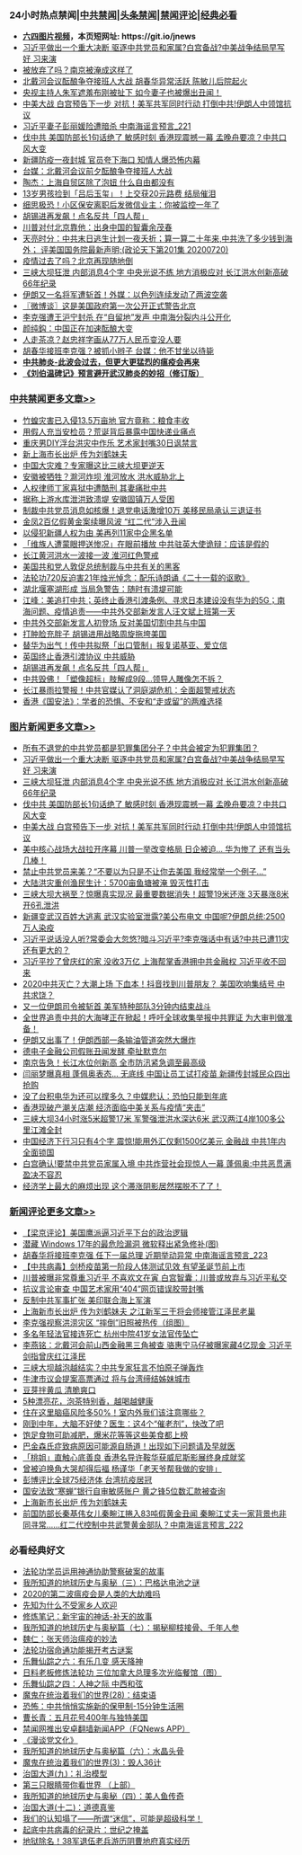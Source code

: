 <div id="tt">
<h3>24小时热点禁闻|<a href="#%E4%B8%AD%E5%85%B1%E7%A6%81%E9%97%BB%E6%9B%B4%E5%A4%9A%E6%96%87%E7%AB%A0">中共禁闻</a>|<a href="#%E5%9B%BE%E7%89%87%E6%96%B0%E9%97%BB%E6%9B%B4%E5%A4%9A%E6%96%87%E7%AB%A0">头条禁闻</a>|<a href="#%E6%96%B0%E9%97%BB%E8%AF%84%E8%AE%BA%E6%9B%B4%E5%A4%9A%E6%96%87%E7%AB%A0">禁闻评论|<a href="#%E5%BF%85%E7%9C%8B%E7%BB%8F%E5%85%B8%E5%A5%BD%E6%96%87">经典必看</a></h3>
<ul>
<li><b><a href="http://d1.bdrive.tk/64.mp4" target="_blank">六四图片视频</a>，本页短网址: https://git.io/jnews</b></li>
<li><a href="https://github.com/fqnews/bnews/blob/master/topimagenews/20200720/1363679.md">习近平做出一个重大决断 驱逐中共党员和家属?白宫备战?中美战争结局早写好 习来演</a></li>
<li><a href="https://github.com/fqnews/bnews/blob/master/cbnews/20200721/1363724.md">被放弃了吗？南京被淹成这样了</a></li>
<li><a href="https://github.com/fqnews/bnews/blob/master/comments/20200720/1363628.md">北戴河会议酝酿争夺接班人大战 胡春华异常活跃 陈敏儿后院起火</a></li>
<li><a href="https://github.com/fqnews/bnews/blob/master/comments/20200720/1363688.md">央视主持人朱军遮羞布刚被扯下 如今妻子也被爆出丑闻！</a></li>
<li><a href="https://github.com/fqnews/bnews/blob/master/topimagenews/20200720/1363602.md">中美大战 白宫预告下一步 对抗！美军共军同时行动 打倒中共!伊朗人中领馆抗议</a></li>
<li><a href="https://github.com/fqnews/bnews/blob/master/comments/20200720/1363621.md">习近平妻子彭丽媛险遭暗杀 中南海谣言预言_221</a></li>
<li><a href="https://github.com/fqnews/bnews/blob/master/topimagenews/20200720/1363667.md">伐中共 美国防部长1句话绝了 敏感时刻 香港现震撼一幕 孟晚舟要凉？中共口风大变</a></li>
<li><a href="https://github.com/fqnews/bnews/blob/master/cbnews/20200721/1363773.md">新疆防疫一夜封城 官员夸下海口 知情人爆恐怖内幕</a></li>
<li><a href="https://github.com/fqnews/bnews/blob/master/cbnews/20200721/1363755.md">台媒：北戴河会议前夕酝酿争夺接班人大战</a></li>
<li><a href="https://github.com/fqnews/bnews/blob/master/comments/20200721/1363850.md">陶杰：上海自贸区除了泡妞 什么自由都没有 </a></li>
<li><a href="https://github.com/fqnews/bnews/blob/master/cbnews/20200721/1363766.md">13岁男孩捡到「吕后玉玺」！上交获20元路费 结局催泪</a></li>
<li><a href="https://github.com/fqnews/bnews/blob/master/cbnews/20200721/1363889.md">细思极恐！小区保安离职后发微信业主：你被监控一年了</a></li>
<li><a href="https://github.com/fqnews/bnews/blob/master/cbnews/20200721/1363910.md">胡锡进再发飙！点名反共「四人帮」</a></li>
<li><a href="https://github.com/fqnews/bnews/blob/master/cnnews/20200721/1363714.md">川普对付北京靠他：出身中国的智囊余茂春</a></li>
<li><a href="https://github.com/fqnews/bnews/blob/master/cbnews/20200721/1363810.md">天亮时分：中共末日逃生计划一夜夭折；算一算二十年来,中共洗了多少钱到海外； 评美国国务院最新声明;(政论天下第201集 20200720)</a></li>
<li><a href="https://github.com/fqnews/bnews/blob/master/cbnews/20200721/1363721.md">疫情过去了吗？北京再现随地倒</a></li>
<li><a href="https://github.com/fqnews/bnews/blob/master/topimagenews/20200720/1363676.md">三峡大坝狂泄 内部消息4个字 中央光说不练 地方消极应对 长江洪水创新高破66年纪录</a></li>
<li><a href="https://github.com/fqnews/bnews/blob/master/worldnews/20200721/1363948.md">伊朗又一名将军遭斩首！外媒：以色列连续发动了两波空袭</a></li>
<li><a href="https://github.com/fqnews/bnews/blob/master/ssgc/20200721/1363950.md">〖微博谈〗这是美国政府第一次公开正式警告北京</a></li>
<li><a href="https://github.com/fqnews/bnews/blob/master/comments/20200720/1363647.md">李克强遭王沪宁封杀 在“自留地”发声 中南海分裂内斗公开化</a></li>
<li><a href="https://github.com/fqnews/bnews/blob/master/baitai/20200721/1363806.md">颜纯鈎：中国正在加速酝酿大变</a></li>
<li><a href="https://github.com/fqnews/bnews/blob/master/cbnews/20200721/1363794.md">人走茶凉？赵忠祥字画从77万人民币变没人要</a></li>
<li><a href="https://github.com/fqnews/bnews/blob/master/comments/20200721/1363902.md">胡春华接班李克强？被抓小辫子 台媒：他不甘坐以待毙</a></li>
<li><b><a href="https://github.com/fqnews/bnews/blob/master/comments/20200211/1275071.md" target="_blank">中共肺炎-此波会过去，但更大更猛烈的瘟疫会再来</a></b></li>
<li><b><a href="https://github.com/fqnews/bnews/blob/master/comments/20200207/1272816.md" target="_blank">《刘伯温碑记》预言避开武汉肺炎的妙招（修订版）</a></b></li>
</ul>
</div>

<div class="catlist">
<h3><a href="https://github.com/fqnews/bnews/blob/master/cbnews/" target="_blank">中共禁闻</a><span><a href="https://github.com/fqnews/bnews/blob/master/cbnews/" target="_blank" rel="nofollow">更多文章>></a></span></h3>
<ul>
<li><a href="https://github.com/fqnews/bnews/blob/master/cbnews/20200721/1364128.md" target="_blank">竹蝗灾害已入侵13.5万亩地 官方竟称：粮食丰收</a></li>
<li><a href="https://github.com/fqnews/bnews/blob/master/cbnews/20200721/1364129.md" target="_blank">用假人充当安检员？荒诞背后暴露中国快递业痛点</a></li>
<li><a href="https://github.com/fqnews/bnews/blob/master/cbnews/20200721/1364117.md" target="_blank">重庆男DIY浮台洪灾中作乐 艺术家封嘴30日讽禁言</a></li>
<li><a href="https://github.com/fqnews/bnews/blob/master/cbnews/20200721/1364074.md" target="_blank">新上海市长出炉 传为刘鹤妹夫</a></li>
<li><a href="https://github.com/fqnews/bnews/blob/master/cbnews/20200721/1364073.md" target="_blank">中国大灾难？专家曝这比三峡大坝更逆天</a></li>
<li><a href="https://github.com/fqnews/bnews/blob/master/cbnews/20200721/1364063.md" target="_blank">安徽被牺牲？滁河炸坝 淮河放水 洪水威胁北上</a></li>
<li><a href="https://github.com/fqnews/bnews/blob/master/cbnews/20200721/1364062.md" target="_blank">人权律师丁家喜狱中遭酷刑 其妻痛批中共</a></li>
<li><a href="https://github.com/fqnews/bnews/blob/master/cbnews/20200721/1364061.md" target="_blank">据称上游水库泄洪致溃堤 安徽固镇万人受困</a></li>
<li><a href="https://github.com/fqnews/bnews/blob/master/cbnews/20200721/1364055.md" target="_blank">制裁中共党员消息如核爆！退党电话激增10万 美移民局承认三退证书</a></li>
<li><a href="https://github.com/fqnews/bnews/blob/master/cbnews/20200721/1364016.md" target="_blank">金凤2百亿假黄金案续曝风波 “红二代”涉入丑闻</a></li>
<li><a href="https://github.com/fqnews/bnews/blob/master/cbnews/20200721/1364004.md" target="_blank">以侵犯新疆人权为由 美再列11家中企黑名单</a></li>
<li><a href="https://github.com/fqnews/bnews/blob/master/cbnews/20200721/1364003.md" target="_blank">「维族人遭蒙眼押送惨况」在眼前播放 中共驻英大使诡辩：应该是假的</a></li>
<li><a href="https://github.com/fqnews/bnews/blob/master/cbnews/20200721/1363981.md" target="_blank">长江黄河洪水一波接一波 淮河红色警戒</a></li>
<li><a href="https://github.com/fqnews/bnews/blob/master/cbnews/20200721/1363972.md" target="_blank">美国共和党人敦促总统制裁与中共有关的黑客</a></li>
<li><a href="https://github.com/fqnews/bnews/blob/master/cbnews/20200721/1363971.md" target="_blank">法轮功720反迫害21年烛光悼念：配乐诗朗诵《二十一载的讴歌》</a></li>
<li><a href="https://github.com/fqnews/bnews/blob/master/cbnews/20200721/1363966.md" target="_blank">湖北堰塞湖形成 当局急警告：随时有溃堤可能</a></li>
<li><a href="https://github.com/fqnews/bnews/blob/master/cbnews/20200721/1363956.md" target="_blank">江峰：美追打中共；英终止香港引渡条例、寻求日本建设没有华为的5G；南海问题、疫情追责——中共外交部新发言人汪文斌上班第一天</a></li>
<li><a href="https://github.com/fqnews/bnews/blob/master/cbnews/20200721/1363954.md" target="_blank">中共外交部新发言人初登场 反对美国切割中共与中国</a></li>
<li><a href="https://github.com/fqnews/bnews/blob/master/cbnews/20200721/1363951.md" target="_blank">打肿脸充胖子 胡锡进用战略周旋拖垮美国</a></li>
<li><a href="https://github.com/fqnews/bnews/blob/master/cbnews/20200721/1363925.md" target="_blank">替华为出气！传中共拟祭「出口管制」报复诺基亚、爱立信</a></li>
<li><a href="https://github.com/fqnews/bnews/blob/master/cbnews/20200721/1363911.md" target="_blank">英国终止香港引渡协议 中共威胁</a></li>
<li><a href="https://github.com/fqnews/bnews/blob/master/cbnews/20200721/1363910.md" target="_blank">胡锡进再发飙！点名反共「四人帮」</a></li>
<li><a href="https://github.com/fqnews/bnews/blob/master/cbnews/20200721/1363909.md" target="_blank">中共毁佛！「塑像超标」肢解成9段…领导人雕像怎不拆？</a></li>
<li><a href="https://github.com/fqnews/bnews/blob/master/cbnews/20200721/1363908.md" target="_blank">长江暴雨拉警报！中共官媒认了洞庭湖危机：全面超警戒状态</a></li>
<li><a href="https://github.com/fqnews/bnews/blob/master/cbnews/20200721/1363903.md" target="_blank">香港《国安法》：学者的恐惧、不安和“走或留”的两难选择</a></li>

</ul>
</div>
<div class="catlist">
<h3><a href="https://github.com/fqnews/bnews/blob/master/topimagenews/" target="_blank">图片新闻</a><span><a href="https://github.com/fqnews/bnews/blob/master/topimagenews/" target="_blank" rel="nofollow">更多文章>></a></span></h3>
<ul>
<li><a href="https://github.com/fqnews/bnews/blob/master/topimagenews/20200721/1364042.md" target="_blank">所有不退党的中共党员都是犯罪集团分子？中共会被定为犯罪集团？</a></li>
<li><a href="https://github.com/fqnews/bnews/blob/master/topimagenews/20200720/1363679.md" target="_blank">习近平做出一个重大决断 驱逐中共党员和家属?白宫备战?中美战争结局早写好 习来演</a></li>
<li><a href="https://github.com/fqnews/bnews/blob/master/topimagenews/20200720/1363676.md" target="_blank">三峡大坝狂泄 内部消息4个字 中央光说不练 地方消极应对 长江洪水创新高破66年纪录</a></li>
<li><a href="https://github.com/fqnews/bnews/blob/master/topimagenews/20200720/1363667.md" target="_blank">伐中共 美国防部长1句话绝了 敏感时刻 香港现震撼一幕 孟晚舟要凉？中共口风大变</a></li>
<li><a href="https://github.com/fqnews/bnews/blob/master/topimagenews/20200720/1363602.md" target="_blank">中美大战 白宫预告下一步 对抗！美军共军同时行动 打倒中共!伊朗人中领馆抗议</a></li>
<li><a href="https://github.com/fqnews/bnews/blob/master/topimagenews/20200720/1363587.md" target="_blank">美中核心战场大战拉开序幕 川普一举改变格局 日企被迫… 华为惨了 还有当头几棒！</a></li>
<li><a href="https://github.com/fqnews/bnews/blob/master/topimagenews/20200720/1363459.md" target="_blank">禁止中共党员来美？“不要以为只是不让你去美国 我经常举一个例子…&#8221;</a></li>
<li><a href="https://github.com/fqnews/bnews/blob/master/topimagenews/20200720/1363271.md" target="_blank">大陆洪灾重创渔民生计：5700亩鱼塘被淹 毁灭性打击</a></li>
<li><a href="https://github.com/fqnews/bnews/blob/master/topimagenews/20200719/1363252.md" target="_blank">三峡大坝大祸至？惊曝真实现况 最重要数据消失！超警19米还涨 3天暴涨8米 开6孔泄洪</a></li>
<li><a href="https://github.com/fqnews/bnews/blob/master/topimagenews/20200719/1363229.md" target="_blank">新疆变武汉百姓大逃离 武汉实验室泄露?美公布电文 中国呢?伊朗总统:2500万人染疫</a></li>
<li><a href="https://github.com/fqnews/bnews/blob/master/topimagenews/20200719/1363207.md" target="_blank">习近平说话没人听?常委会大忽悠?暗斗习近平?李克强话中有话?中共已遭11灾还有更大的？</a></li>
<li><a href="https://github.com/fqnews/bnews/blob/master/topimagenews/20200719/1363196.md" target="_blank">习近平抄了曾庆红的家 没收3万亿 上海帮掌香港拥中共金融权 习近平收不回来</a></li>
<li><a href="https://github.com/fqnews/bnews/blob/master/topimagenews/20200719/1363189.md" target="_blank">2020中共灭亡？大潮上场 下血本！抖音找到川普朋友？ 美国吹响集结号 中共求饶？</a></li>
<li><a href="https://github.com/fqnews/bnews/blob/master/topimagenews/20200719/1363171.md" target="_blank">又一位伊朗司令被斩首 美军特种部队3分钟内结束战斗</a></li>
<li><a href="https://github.com/fqnews/bnews/blob/master/topimagenews/20200719/1363167.md" target="_blank">全世界追责中共的大海哮正在掀起！呼吁全球收集举报中共罪证 为大审判做准备！</a></li>
<li><a href="https://github.com/fqnews/bnews/blob/master/topimagenews/20200719/1363155.md" target="_blank">伊朗又出事了！伊朗西部一条输油管道突然大爆炸</a></li>
<li><a href="https://github.com/fqnews/bnews/blob/master/topimagenews/20200719/1363012.md" target="_blank">德电子金融公司假账丑闻发酵 牵扯默克尔</a></li>
<li><a href="https://github.com/fqnews/bnews/blob/master/topimagenews/20200719/1362930.md" target="_blank">南京告急！长江水位创新高 全市防汛紧急调至最高级</a></li>
<li><a href="https://github.com/fqnews/bnews/blob/master/topimagenews/20200719/1362929.md" target="_blank">闫丽梦曝真相 蓬佩奥表态… 无底线 中国让员工试打疫苗 新疆传封城民众四出抢购</a></li>
<li><a href="https://github.com/fqnews/bnews/blob/master/topimagenews/20200719/1362928.md" target="_blank">没了台积电华为还可以撑多久？中媒悲认：恐怕只能到年底</a></li>
<li><a href="https://github.com/fqnews/bnews/blob/master/topimagenews/20200719/1362927.md" target="_blank">香港现破产潮关店潮 经济面临中美关系与疫情“夹击”</a></li>
<li><a href="https://github.com/fqnews/bnews/blob/master/topimagenews/20200719/1362926.md" target="_blank">三峡大坝34小时涨5米超警17米 军警强泄洪水深达6米 武汉两江4岸100多公里江滩全封</a></li>
<li><a href="https://github.com/fqnews/bnews/blob/master/topimagenews/20200718/1362860.md" target="_blank">中国经济下行习只有4个字 震惊!能用外汇仅剩1500亿美元 金融战 中共1年内全面锁国</a></li>
<li><a href="https://github.com/fqnews/bnews/blob/master/topimagenews/20200718/1362791.md" target="_blank">白宫确认!要禁中共党员家属入境 中共炸营社会现惊人一幕 蓬佩奥:中共恶贯满盈决不容忍</a></li>
<li><a href="https://github.com/fqnews/bnews/blob/master/topimagenews/20200718/1362790.md" target="_blank">经济学上最大的麻烦出现 这个滞涨阴影居然摆脱不了了！</a></li>

</ul>
</div>
<div class="catlist">
<h3><a href="https://github.com/fqnews/bnews/blob/master/comments/" target="_blank">新闻评论</a><span><a href="https://github.com/fqnews/bnews/blob/master/comments/" target="_blank" rel="nofollow">更多文章>></a></span></h3>
<ul>
<li><a href="https://github.com/fqnews/bnews/blob/master/comments/20200721/1364130.md" target="_blank">【梁京评论】美国鹰派逼习近平下台的政治逻辑</a></li>
<li><a href="https://github.com/fqnews/bnews/blob/master/comments/20200721/1364111.md" target="_blank">潜藏 Windows 17年的最危险漏洞 微软释出紧急修补(图)</a></li>
<li><a href="https://github.com/fqnews/bnews/blob/master/comments/20200721/1364110.md" target="_blank">胡春华将接班李克强 任下一届总理 近期举动异常 中南海谣言预言_223</a></li>
<li><a href="https://github.com/fqnews/bnews/blob/master/comments/20200721/1364096.md" target="_blank">【中共病毒】剑桥疫苗第一阶段人体测试见效 有望圣诞节前上市</a></li>
<li><a href="https://github.com/fqnews/bnews/blob/master/comments/20200721/1364089.md" target="_blank">川普被曝非常尊重习近平 不喜欢文在寅 白宫智囊：川普或放弃与习近平私交</a></li>
<li><a href="https://github.com/fqnews/bnews/blob/master/comments/20200721/1364083.md" target="_blank">抗议言论审查 中国艺术家用“404”网页错误胶带封嘴</a></li>
<li><a href="https://github.com/fqnews/bnews/blob/master/comments/20200721/1364082.md" target="_blank">反制中共军事扩张 美印联合海上军演</a></li>
<li><a href="https://github.com/fqnews/bnews/blob/master/comments/20200721/1364078.md" target="_blank">上海新市长出炉 传为刘鹤妹夫 之江新军三干将会师接管江泽民老巢</a></li>
<li><a href="https://github.com/fqnews/bnews/blob/master/comments/20200721/1364071.md" target="_blank">李克强视察洪涝灾区 “摔倒”旧照被热传（组图）</a></li>
<li><a href="https://github.com/fqnews/bnews/blob/master/comments/20200721/1364065.md" target="_blank">多名年轻法官接连死亡 杭州中院41岁女法官传坠亡</a></li>
<li><a href="https://github.com/fqnews/bnews/blob/master/comments/20200721/1364059.md" target="_blank">李燕铭：北戴河会前山西金融黑三角被查 骆惠宁马仔被曝家藏4亿现金 习近平剑指曾庆红江泽民</a></li>
<li><a href="https://github.com/fqnews/bnews/blob/master/comments/20200721/1364045.md" target="_blank">三峡大坝越泡越结实？中共专家狂言不怕原子弹轰炸</a></li>
<li><a href="https://github.com/fqnews/bnews/blob/master/comments/20200721/1364041.md" target="_blank">牛津市议会提案高票通过 将与台湾缔结姊妹城市</a></li>
<li><a href="https://github.com/fqnews/bnews/blob/master/comments/20200721/1364033.md" target="_blank">豆芽拌黄瓜 清脆爽口</a></li>
<li><a href="https://github.com/fqnews/bnews/blob/master/comments/20200721/1364012.md" target="_blank">5种漂亮花，泡茶特别香，越喝越健康</a></li>
<li><a href="https://github.com/fqnews/bnews/blob/master/comments/20200721/1364011.md" target="_blank">住在这里脑癌风险多50%！室内外我们该注意哪些？</a></li>
<li><a href="https://github.com/fqnews/bnews/blob/master/comments/20200721/1364010.md" target="_blank">刚到中年，大脑不好使？医生：这4个“催老剂”，快改了吧</a></li>
<li><a href="https://github.com/fqnews/bnews/blob/master/comments/20200721/1364009.md" target="_blank">饱足食物可助减肥，爆米花等等这些美食都上榜</a></li>
<li><a href="https://github.com/fqnews/bnews/blob/master/comments/20200721/1364008.md" target="_blank">巴金森氏症致病原因可能源自肠道！出现如下问题请及早就医</a></li>
<li><a href="https://github.com/fqnews/bnews/blob/master/comments/20200721/1363986.md" target="_blank">「桃姐」直触心底善良  香港名导许鞍华获威尼斯影展终身成就奖</a></li>
<li><a href="https://github.com/fqnews/bnews/blob/master/comments/20200721/1363984.md" target="_blank">曾被迫换角大哭却得后福  杨谨华「老天爷帮我做的安排」</a></li>
<li><a href="https://github.com/fqnews/bnews/blob/master/comments/20200721/1363973.md" target="_blank">彭博评比全球75经济体  台湾抗疫居冠</a></li>
<li><a href="https://github.com/fqnews/bnews/blob/master/comments/20200721/1363969.md" target="_blank">国安法致“寒蝉”银行自审敏感账户 黄之锋5位数汇款被查询</a></li>
<li><a href="https://github.com/fqnews/bnews/blob/master/comments/20200721/1363968.md" target="_blank">上海新市长出炉 传为刘鹤妹夫</a></li>
<li><a href="https://github.com/fqnews/bnews/blob/master/comments/20200721/1363957.md" target="_blank">前国防部长秦基伟女儿秦畹江捲入83吨假黄金丑闻 秦畹江丈夫一家背景也非同寻常……红二代控制中共武警黄金部队？中南海谣言预言_222</a></li>

</ul>
</div>

<div class="catlist">
<h3>必看经典好文</h3>
<ul>
<li><a href="https://github.com/fqnews/bnews/blob/master/cbnews/20170626/780479.md" target="_blank">法轮功学员运用神通协助警察破案的故事</a></li>
<li><a href="https://github.com/fqnews/bnews/blob/master/tculture/xiulian/20170726/797589.md" target="_blank">我所知道的地球历史与奥秘（三）：巴格达电池之谜</a></li>
<li><a href="https://github.com/fqnews/bnews/blob/master/comments/20200712/1359432.md" target="_blank">2020的第二波瘟疫会是人类的大劫难吗</a></li>
<li><a href="https://github.com/fqnews/bnews/blob/master/comments/20200620/1346848.md" target="_blank">先知为什么不受家乡人欢迎</a></li>
<li><a href="https://github.com/fqnews/bnews/blob/master/comments/20190418/1115565.md" target="_blank">修炼笔记：新宇宙的神话-补天的故事</a></li>
<li><a href="https://github.com/fqnews/bnews/blob/master/topimagenews/20171210/868397.md" target="_blank">我所知道的地球历史与奥秘篇（七）：揭秘柳枝接骨、千年人参</a></li>
<li><a href="https://github.com/fqnews/bnews/blob/master/comments/20200224/1282494.md" target="_blank">魏仁：张天师治瘟疫的妙法</a></li>
<li><a href="https://github.com/fqnews/bnews/blob/master/tculture/20121025/73079.md" target="_blank">法轮功宿命通功能揭开考古谜案</a></li>
<li><a href="https://github.com/fqnews/bnews/blob/master/tculture/20190101/792146.md" target="_blank">乐舞仙踪之六：有乐几变 感天降神</a></li>
<li><a href="https://github.com/fqnews/bnews/blob/master/comments/20200531/1337359.md" target="_blank">日料老板修炼法轮功 三位加拿大总理多次光临餐馆（图）</a></li>
<li><a href="https://github.com/fqnews/bnews/blob/master/tculture/20190101/791144.md" target="_blank">乐舞仙踪之四：人神之际 中西和弦</a></li>
<li><a href="https://github.com/fqnews/bnews/blob/master/comments/20181228/1054609.md" target="_blank">魔鬼在统治着我们的世界(28)：结束语</a></li>
<li><a href="https://github.com/fqnews/bnews/blob/master/baitai/20200711/1359005.md" target="_blank">恐怖：中共悄悄实施新的保甲制-15分钟生活圈</a></li>
<li><a href="https://github.com/fqnews/bnews/blob/master/comments/20200713/1359796.md" target="_blank">曹长青：五月花号400年与独特美国</a></li>
<li><a href="https://github.com/fqnews/bnews/blob/master/comments/20200503/1322531.md" target="_blank">禁闻网推出安卓翻墙新闻APP（FQNews APP）</a></li>
<li><a href="https://github.com/fqnews/bnews/blob/master/comments/20200521/783167.md" target="_blank">《漫谈党文化》</a></li>
<li><a href="https://github.com/fqnews/bnews/blob/master/cbnews/20171115/856086.md" target="_blank">我所知道的地球历史与奥秘篇（六）：水晶头骨</a></li>
<li><a href="https://github.com/fqnews/bnews/blob/master/topimagenews/20180521/945342.md" target="_blank">魔鬼在统治着我们的世界(3)：毁人36计</a></li>
<li><a href="https://github.com/fqnews/bnews/blob/master/cbnews/20180315/914943.md" target="_blank">治国大道(九)：礼治模型</a></li>
<li><a href="https://github.com/fqnews/bnews/blob/master/comments/20200426/1319648.md" target="_blank">第三只眼睛带你看世界 （上部）</a></li>
<li><a href="https://github.com/fqnews/bnews/blob/master/tculture/xiulian/20170729/799172.md" target="_blank">我所知道的地球历史与奥秘（四）：美人鱼传奇</a></li>
<li><a href="https://github.com/fqnews/bnews/blob/master/cbnews/20180318/916241.md" target="_blank">治国大道(十二)：道德真鉴</a></li>
<li><a href="https://github.com/fqnews/bnews/blob/master/sohnews/20161029/607205.md" target="_blank">我们的认知塌了——所谓“迷信”，可能是超级科学！</a></li>
<li><a href="https://github.com/fqnews/bnews/blob/master/comments/20200702/1354076.md" target="_blank">起底中共病毒的纪录片：世纪之掩盖</a></li>
<li><a href="https://github.com/fqnews/bnews/blob/master/cbnews/20200531/1337381.md" target="_blank">地狱除名！38军退伍老兵游历阴曹地府真实经历</a></li>

</ul>
</div>